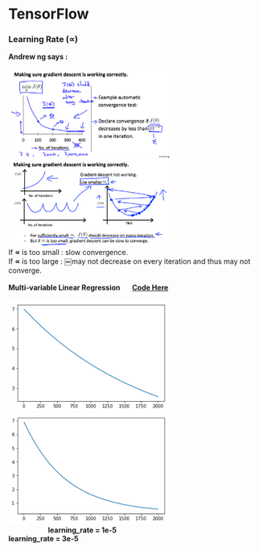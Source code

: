 # TensorFlow

### Learning Rate (∝)
**Andrew ng says :**
<br>
<br>
<img src="https://github.com/JUWON-KEVIN-LEE/ML/blob/master/images/learning_rate_andrew_ng.png" width="320" />
&nbsp;&nbsp;&nbsp;&nbsp;&nbsp;&nbsp;&nbsp;
<img src="https://github.com/JUWON-KEVIN-LEE/ML/blob/master/images/learning_rate_andrew_ng2.png" width="320" />
<br>
If **∝** is too small : slow convergence.
<br>
If **∝** is too large : ￼may not decrease on every iteration and thus may not converge.
<br>
<br>
**Multi-variable Linear Regression** &nbsp;&nbsp;&nbsp;&nbsp; [**Code Here**](https://github.com/JUWON-KEVIN-LEE/ML/blob/master/tensorflow/Multi-Variable%20Linear%20Regression.ipynb)
<br>
<br>
<img src="https://github.com/JUWON-KEVIN-LEE/ML/blob/master/images/learning_rate_1e-5.png" width="320" />
&nbsp;&nbsp;&nbsp;&nbsp;&nbsp;&nbsp;&nbsp;
<img src="https://github.com/JUWON-KEVIN-LEE/ML/blob/master/images/learning_rate_3e-5.png" width="320" />
<br>
&nbsp;&nbsp;&nbsp;&nbsp;&nbsp;&nbsp;&nbsp;&nbsp;&nbsp;&nbsp;&nbsp;&nbsp;&nbsp;&nbsp;&nbsp;&nbsp;&nbsp;&nbsp;&nbsp; **learning_rate = 1e-5** &nbsp;&nbsp;&nbsp;&nbsp;&nbsp;&nbsp;&nbsp;&nbsp;&nbsp;&nbsp;&nbsp;&nbsp;&nbsp;&nbsp;&nbsp;&nbsp;&nbsp;&nbsp;&nbsp;&nbsp;&nbsp;&nbsp;&nbsp;&nbsp;&nbsp;&nbsp;&nbsp;&nbsp;&nbsp;&nbsp;&nbsp;&nbsp;&nbsp;&nbsp;&nbsp;&nbsp;&nbsp;&nbsp;&nbsp;&nbsp;&nbsp;&nbsp;&nbsp;&nbsp;&nbsp;&nbsp;&nbsp;&nbsp;&nbsp; **learning_rate = 3e-5**
